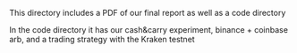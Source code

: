 This directory includes a PDF of our final report as well as a code directory

In the code directory it has our cash&carry experiment, binance + coinbase arb, and a trading strategy with the Kraken testnet
